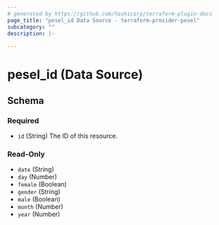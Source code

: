 ```yaml
---
# generated by https://github.com/hashicorp/terraform-plugin-docs
page_title: "pesel_id Data Source - terraform-provider-pesel"
subcategory: ""
description: |-
  
---
```


# pesel_id (Data Source)





<!-- schema generated by tfplugindocs -->
## Schema

### Required

- `id` (String) The ID of this resource.

### Read-Only

- `date` (String)
- `day` (Number)
- `female` (Boolean)
- `gender` (String)
- `male` (Boolean)
- `month` (Number)
- `year` (Number)


